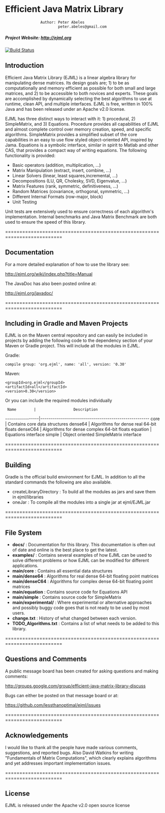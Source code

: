 # Efficient Java Matrix Library

                    Author: Peter Abeles
                            peter.abeles@gmail.com 

#####  Project Website: http://ejml.org

[![Build Status](https://travis-ci.org/lessthanoptimal/ejml.svg?branch=master)](https://travis-ci.org/lessthanoptimal/ejml)

## Introduction

Efficient Java Matrix Library (EJML) is a linear algebra library for manipulating dense matrices. Its design goals are; 1) to be as computationally and memory efficient as possible for both small and large matrices, and 2) to be accessible to both novices and experts. These goals are accomplished by dynamically selecting the best algorithms to use at runtime, clean API, and multiple interfaces. EJML is free, written in 100% Java and has been released under an Apache v2.0 license.

EJML has three distinct ways to interact with it: 1) procedural, 2) SimpleMatrix, and 3) Equations. Procedure provides all capabilities of EJML and almost complete control over memory creation, speed, and specific algorithms. SimpleMatrix provides a simplified subset of the core capabilities in an easy to use flow styled object-oriented API, inspired by Jama. Equations is a symbolic interface, similar in spirit to Matlab and other CAS, that provides a compact way of writing equations.
The following functionality is provided:

* Basic operators (addition, multiplication, ...)
* Matrix Manipulation (extract, insert, combine, ...)
* Linear Solvers (linear, least squares,incremental, ...)
* Decompositions (LU, QR, Cholesky, SVD, Eigenvalue, ...)
* Matrix Features (rank, symmetric, definitiveness, ...)
* Random Matrices (covariance, orthogonal, symmetric, ...)
* Different Internal Formats (row-major, block)
* Unit Testing

Unit tests are extensively used to ensure correctness of each algorithm's implementation.  Internal benchmarks and Java Matrix Benchmark are both used to ensure the speed of this library.

==========================================================================
## Documentation

For a more detailed explanation of how to use the library see:

http://ejml.org/wiki/index.php?title=Manual

The JavaDoc has also been posted online at:

http://ejml.org/javadoc/

==========================================================================
## Including in Gradle and Maven Projects

EJML is on the Maven central repository and can easily be included in projects by adding the following code to the dependency section of your Maven or Gradle project.  This will include all the modules in EJML.

Gradle:
```
compile group: 'org.ejml', name: 'all', version: '0.30'
```

Maven:
```
<groupId>org.ejml</groupId>
<artifactId>all</artifactId>
<version>0.30</version>
```
Or you can include the required modules individually

     Name        |                 Description
-----------------|-------------------------------------------------------
core             | Contains core data structures
dense64          | Algorithms for dense real 64-bit floats
denseC64         | Algorithms for dense complex 64-bit floats
equation         | Equations interface
simple           | Object oriented SimpleMatrix interface

==========================================================================
## Building

Gradle is the official build environment for EJML.  In addition to all the standard commands the following are also available.

* createLibraryDirectory : To build all the modules as jars and save them in ejml/libraries
* oneJar : To compile all the modules into a single jar at ejml/EJML.jar

==========================================================================
## File System

* **docs/** :
         Documentation for this library. This documentation is often out of date and online is the best place to get the latest.
* **examples/** :
         Contains several examples of how EJML can be used to solve different problems or how EJML can be modified for different applications.
* **main/core** :
         Contains all essential data structures
* **main/dense64** :
         Algorithms for real dense 64-bit floating point matrices
* **main/denseC64** :
         Algorithms for complex dense 64-bit floating point matrices
* **main/equation** :
         Contains source code for Equations API
* **main/simple** :
         Contains source code for SimpleMatrix
* **main/experimental/** :
         Where experimental or alternative approaches and possibly buggy code goes that is not ready to be used by most users.
* **change.txt** :
         History of what changed between each version.
* **TODO_Algorithms.txt** :
         Contains a list of what needs to be added to this library.

==========================================================================
## Questions and Comments

A public message board has been created for asking questions and making comments:

http://groups.google.com/group/efficient-java-matrix-library-discuss

Bugs can either be posted on that message board or at:

https://github.com/lessthanoptimal/ejml/issues

==========================================================================
## Acknowledgements

I would like to thank all the people have made various comments, suggestions, and reported bugs.  Also David Watkins
for writing "Fundamentals of Matrix Computations", which clearly explains algorithms and yet addresses important
implementation issues.

==========================================================================
## License

EJML is released under the Apache v2.0 open source license
